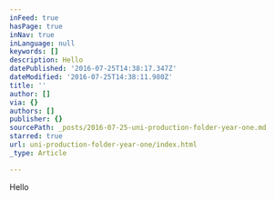 ```yaml
---
inFeed: true
hasPage: true
inNav: true
inLanguage: null
keywords: []
description: Hello
datePublished: '2016-07-25T14:38:17.347Z'
dateModified: '2016-07-25T14:38:11.980Z'
title: ''
author: []
via: {}
authors: []
publisher: {}
sourcePath: _posts/2016-07-25-uni-production-folder-year-one.md
starred: true
url: uni-production-folder-year-one/index.html
_type: Article

---
```

Hello